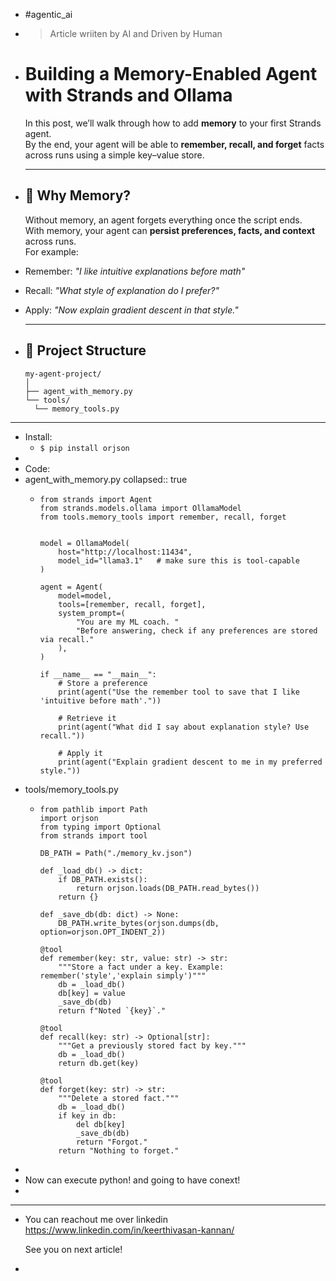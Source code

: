 - #agentic_ai
- > Article wriiten by AI and Driven by Human
- # Building a Memory-Enabled Agent with Strands and Ollama
  
  In this post, we’ll walk through how to add **memory** to your first Strands agent.  
  By the end, your agent will be able to **remember, recall, and forget** facts across runs using a simple key–value store.
  
  ---
- ## 🎯 Why Memory?
  
  Without memory, an agent forgets everything once the script ends.  
  With memory, your agent can **persist preferences, facts, and context** across runs.  
  For example:
- Remember: *"I like intuitive explanations before math"*
- Recall: *"What style of explanation do I prefer?"*
- Apply: *"Now explain gradient descent in that style."*
  
  ---
- ## 📂 Project Structure
  
  ```text
  my-agent-project/
  │
  ├── agent_with_memory.py
  └── tools/
    └── memory_tools.py
- ---
- Install:
	- `$ pip install orjson`
-
- Code:
- agent_with_memory.py
  collapsed:: true
	- ```
	  from strands import Agent
	  from strands.models.ollama import OllamaModel
	  from tools.memory_tools import remember, recall, forget
	  
	  
	  model = OllamaModel(
	      host="http://localhost:11434",
	      model_id="llama3.1"   # make sure this is tool-capable
	  )
	  
	  agent = Agent(
	      model=model,
	      tools=[remember, recall, forget],
	      system_prompt=(
	          "You are my ML coach. "
	          "Before answering, check if any preferences are stored via recall."
	      ),
	  )
	  
	  if __name__ == "__main__":
	      # Store a preference
	      print(agent("Use the remember tool to save that I like 'intuitive before math'."))
	  
	      # Retrieve it
	      print(agent("What did I say about explanation style? Use recall."))
	  
	      # Apply it
	      print(agent("Explain gradient descent to me in my preferred style."))
	  
	  ```
- tools/memory_tools.py
	- ```
	  from pathlib import Path
	  import orjson
	  from typing import Optional
	  from strands import tool
	  
	  DB_PATH = Path("./memory_kv.json")
	  
	  def _load_db() -> dict:
	      if DB_PATH.exists():
	          return orjson.loads(DB_PATH.read_bytes())
	      return {}
	  
	  def _save_db(db: dict) -> None:
	      DB_PATH.write_bytes(orjson.dumps(db, option=orjson.OPT_INDENT_2))
	  
	  @tool
	  def remember(key: str, value: str) -> str:
	      """Store a fact under a key. Example: remember('style','explain simply')"""
	      db = _load_db()
	      db[key] = value
	      _save_db(db)
	      return f"Noted `{key}`."
	  
	  @tool
	  def recall(key: str) -> Optional[str]:
	      """Get a previously stored fact by key."""
	      db = _load_db()
	      return db.get(key)
	  
	  @tool
	  def forget(key: str) -> str:
	      """Delete a stored fact."""
	      db = _load_db()
	      if key in db:
	          del db[key]
	          _save_db(db)
	          return "Forgot."
	      return "Nothing to forget."
	  ```
-
- Now can execute python! and going to have conext!
-
- ---
- You can reachout me over linkedin https://www.linkedin.com/in/keerthivasan-kannan/
  
  See you on next article!
-